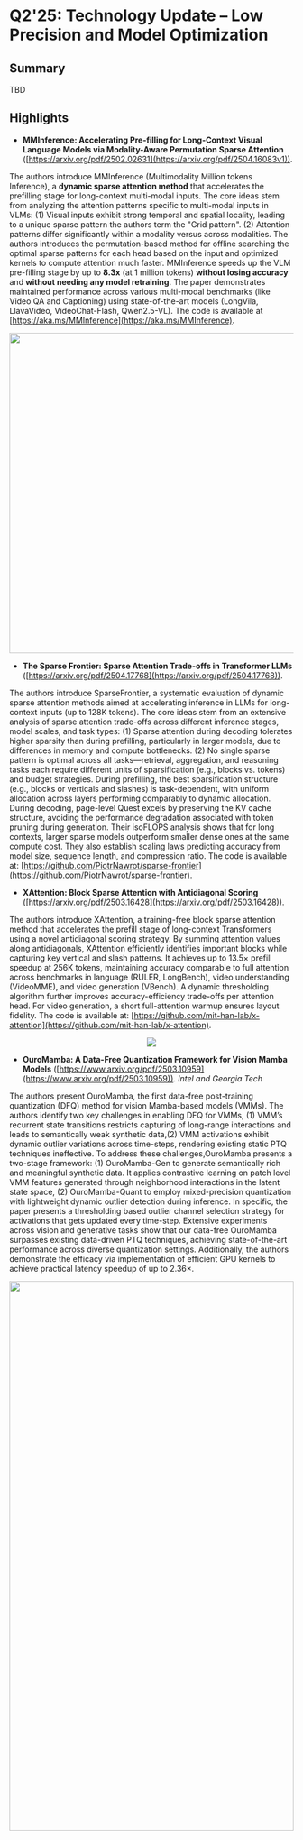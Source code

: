 # Q2'25: Technology Update – Low Precision and Model Optimization
## Summary 
TBD
## Highlights
- **MMInference: Accelerating Pre-filling for Long-Context Visual Language Models via Modality-Aware Permutation Sparse Attention** ([https://arxiv.org/pdf/2502.02631](https://arxiv.org/pdf/2504.16083v1)).

The authors introduce MMInference (Multimodality Million tokens Inference), a **dynamic sparse attention method** that accelerates the prefilling stage for long-context multi-modal inputs. The core ideas stem
from analyzing the attention patterns specific to multi-modal inputs in VLMs: (1) Visual inputs exhibit strong temporal and spatial locality, leading to a unique sparse pattern the authors term the "Grid pattern".
(2) Attention patterns differ significantly within a modality versus across modalities. The authors introduces the permutation-based method for offline searching the optimal sparse patterns for each head based on the input and 
optimized kernels to compute attention much faster. MMInference speeds up the VLM pre-filling stage by up to **8.3x** (at 1 million tokens) **without losing accuracy** and **without needing any model retraining**.
The paper demonstrates maintained performance across various multi-modal benchmarks (like Video QA and Captioning) using state-of-the-art models (LongVila, LlavaVideo, VideoChat-Flash, Qwen2.5-VL).
The code is available at [https://aka.ms/MMInference](https://aka.ms/MMInference).

<p align="center">
  <img width="640" height="568" src="https://github.com/user-attachments/assets/c39d2f43-7198-435a-8679-8a145a78d0a8">
</p>

- **The Sparse Frontier: Sparse Attention Trade-offs in Transformer LLMs** ([https://arxiv.org/pdf/2504.17768](https://arxiv.org/pdf/2504.17768)).

The authors introduce SparseFrontier, a systematic evaluation of dynamic sparse attention methods aimed at accelerating inference in LLMs for long-context inputs (up to 128K tokens). The core ideas stem from an extensive analysis of sparse attention trade-offs across different inference stages, model scales, and task types: (1) Sparse attention during decoding tolerates higher sparsity than during prefilling, particularly in larger models, due to differences in memory and compute bottlenecks.
(2) No single sparse pattern is optimal across all tasks—retrieval, aggregation, and reasoning tasks each require different units of sparsification (e.g., blocks vs. tokens) and budget strategies.
During prefilling, the best sparsification structure (e.g., blocks or verticals and slashes) is task-dependent, with uniform allocation across layers performing comparably to dynamic allocation.
During decoding, page-level Quest excels by preserving the KV cache structure, avoiding the performance degradation associated with token pruning during generation.
Their isoFLOPS analysis shows that for long contexts, larger sparse models outperform smaller dense ones at the same compute cost. They also establish scaling laws predicting accuracy from model size, sequence length, and compression ratio.
The code is available at: [https://github.com/PiotrNawrot/sparse-frontier](https://github.com/PiotrNawrot/sparse-frontier).

- **XAttention: Block Sparse Attention with Antidiagonal Scoring** ([https://arxiv.org/pdf/2503.16428](https://arxiv.org/pdf/2503.16428)).

The authors introduce XAttention, a training-free block sparse attention method that accelerates the prefill stage of long-context Transformers using a novel antidiagonal scoring strategy. By summing attention values along antidiagonals, XAttention efficiently identifies important blocks while capturing key vertical and slash patterns.
It achieves up to 13.5× prefill speedup at 256K tokens, maintaining accuracy comparable to full attention across benchmarks in language (RULER, LongBench), video understanding (VideoMME), and video generation (VBench). A dynamic thresholding algorithm further improves accuracy-efficiency trade-offs per attention head. For video generation, a short full-attention warmup ensures layout fidelity.
The code is available at: [https://github.com/mit-han-lab/x-attention](https://github.com/mit-han-lab/x-attention).

<p align="center">
  <img src="https://github.com/user-attachments/assets/388094c8-e87c-479a-9704-c5a7202d33e2">
</p>

- **OuroMamba: A Data-Free Quantization Framework for Vision Mamba Models** ([https://www.arxiv.org/pdf/2503.10959](https://www.arxiv.org/pdf/2503.10959)).
  *Intel and Georgia Tech*
  
The authors present OuroMamba, the first data-free post-training quantization (DFQ) method for vision Mamba-based models (VMMs). The authors identify two key challenges in enabling DFQ for VMMs, (1) VMM’s recurrent state transitions
restricts capturing of long-range interactions and leads to semantically weak synthetic data,(2) VMM activations exhibit dynamic outlier variations across time-steps, rendering existing static PTQ techniques ineffective.
To address these challenges,OuroMamba presents a two-stage framework: (1) OuroMamba-Gen to generate semantically rich and meaningful synthetic data. It applies contrastive learning on patch level VMM features generated
through neighborhood interactions in the latent state space, (2) OuroMamba-Quant to employ mixed-precision quantization with lightweight dynamic outlier detection during inference. In specific, the paper presents a thresholding
based outlier channel selection strategy for activations that gets updated every time-step. Extensive experiments across vision and generative tasks show that our data-free OuroMamba surpasses existing data-driven
PTQ techniques, achieving state-of-the-art performance across diverse quantization settings. Additionally, the authors demonstrate the efficacy via implementation of efficient GPU kernels to achieve practical latency speedup of up to 2.36×. 

<p align="center"><img width="100%" height="50%" src="./figures/ouromamba_for_Q2_tech_update.png"></p><br/>

- **Log-Linear Attention** ([https://arxiv.org/pdf/2506.04761](https://arxiv.org/pdf/2506.04761)).

The authors present Log-Linear Attention, a general framework that extends linear attention and state-space models by introducing a logarithmically growing memory structure for efficient long-context modeling. The paper identifies two key limitations in prior linear attention architectures: (1) the use of fixed-size hidden states restricts their ability to model multi-scale temporal dependencies, and (2) their performance degrades on long sequences due to the lack of hierarchical context aggregation.
To address these challenges, Log-Linear Attention places a particular structure on the attention mask, enabling the compute cost to be log-linear and the memory cost to be logarithmic in sequence length (O(TlogT) training time, 
O(logT) inference time and memory). Conceptually, it uses a Fenwick tree–based scheme to hierarchically partition the input into power-of-two-sized segments. Each query attends to a logarithmic number of hidden states, summarizing increasingly coarse ranges of past tokens. This design emphasizes recent context with finer granularity, while efficiently compressing distant information.
The framework is instantiated on top of two representative models: Mamba-2 and Gated DeltaNet, resulting in Log-Linear Mamba-2 and Log-Linear Gated DeltaNet. These variants inherit the expressive recurrence structures of their linear counterparts but benefit from logarithmic memory growth and sub-quadratic training algorithms via a custom chunkwise parallel scan implementation in Triton.
Experiments across language modeling, long-context retrieval, and in-context reasoning benchmarks show that Log-Linear Attention consistently improves long-range recall while achieving competitive or better throughput than FlashAttention-2 at longer sequence lengths (>8K). The code is available at [https://github.com/HanGuo97/log-linear-attention](https://github.com/HanGuo97/log-linear-attention).

<p align="center"><img width="50%" src="https://github.com/user-attachments/assets/8cb7362e-b69f-4953-9ac6-544710456257"></p><br/>

- ...

## Papers with notable results 
### Quantization
- **SeedLM: Compressing LLM Weights into Seeds of Pseudo-Random Generators** ([https://arxiv.org/pdf/2410.10714](https://arxiv.org/pdf/2410.10714)).
  *Apple and Meta*

This paper introduces SeedLM, a novel data-free post-training compression method for Large Language Models (LLMs) that uses seeds of pseudo-random generators and some coefficients to recreate model weights. 
SeedLM aims to reduce memory access and leverage idle compute cycles during inference, effectively speeding up memory-bound tasks by trading compute for fewer memory accesses. 
The method generalizes well across diverse tasks, achieving better zero-shot accuracy retention at 4- and 3-bit compression compared to OmniQuant, AWQ and QuIP#. 
Additionally, FPGA-based tests demonstrate close to 4x speedup for memory-bound tasks such as generation for 4bit per value over an FP16 Llama baseline.

<p align="center"><img width="50%" src="https://github.com/user-attachments/assets/4f0516a5-8b22-459c-8dfe-2225552aa3f3"></p>

- **MambaQuant: Quantizing the Mamba Family with Variance Aligned Rotation Methods** ([https://arxiv.org/abs/2501.13484](https://arxiv.org/abs/2501.13484)).
*Houmo AI, Harbin Institute of Technology (Shenzhen), Nanjing University, Southeast University*.

This paper tackles the challenge of post-training quantization for Mamba architectures. Standard quantization techniques adapted from large language models result in substantial accuracy loss when applied to Mamba models, largely due to extreme outliers and inconsistent variances across different channels in weights and activations. To address these issues, the authors propose MambaQuant, introducing two variance alignment techniques: KLT-Enhanced and Smooth-Fused rotations. These methods effectively equalize channel variances, resulting in more uniform data distributions before quantization. Experimental results show that MambaQuant enables Mamba models to be quantized to 8 bits for both weights and activations with less than 1% loss in accuracy, markedly surpassing previous approaches on both vision and language tasks. 

- **APHQ-ViT: Post-Training Quantization with Average Perturbation Hessian Based Reconstruction for Vision Transformers** ([https://arxiv.org/pdf/2504.02508](https://arxiv.org/pdf/2504.02508)).
  *Beihang University*

APHQ-ViT is a PTQ method designed to address the challenges of quantizing Vision Transformers, particularly under ultra-low bit settings. Traditional reconstruction-based PTQ methods, effective for Convolutional Neural Networks, often fail with ViTs due to inaccurate estimation of output importance and significant accuracy degradation when quantizing post-GELU activations.

To overcome these issues, APHQ-ViT introduces an improved Average Perturbation Hessian (APH) loss for better importance estimation. Additionally, it proposes an MLP Reconstruction technique that replaces the GELU activation function with ReLU in the MLP modules and reconstructs them using the APH loss on a small unlabeled calibration set. Experiments demonstrate that APHQ-ViT, utilizing linear quantizers, outperforms existing PTQ methods by substantial margins in 3-bit and 4-bit quantization across various vision tasks.

The source code for APHQ-ViT is available at https://github.com/GoatWu/APHQ-ViT.

- ...
### Pruning / Sparsity
- **SparseVLM: Visual Token Sparsification for Efficient Vision-Language Model Inference** ([https://arxiv.org/pdf/2410.04417](https://arxiv.org/pdf/2410.04417)).

SparseVLM introduces a lightweight, training-free framework for visual token sparsification in vision-language models (VLMs). Unlike text-agnostic approaches, it leverages cross-attention to identify text-relevant visual tokens (“raters”) and adaptively prunes others based on the rank of the attention matrix. Crucially, SparseVLM doesn’t discard all pruned tokens—instead, it recycles the most informative ones (those with high attention relevance scores). These are grouped using a density peak clustering algorithm, and each cluster is compressed into a single representative token. The reconstructed tokens are then reinserted into the model, replacing the larger set of pruned tokens with a compact, information-rich representation. Applied to LLaVA, SparseVLM achieves a 4.5× compression rate with only a 0.9% accuracy drop, reduces CUDA latency by 37%, and saves 67% memory. The code is available at [https://github.com/Gumpest/SparseVLMs](https://github.com/Gumpest/SparseVLMs).

- **Token Sequence Compression for Efficient Multimodal Computing** ([https://arxiv.org/pdf/2504.17892](https://arxiv.org/pdf/2504.17892)).
  
The authors introduce a training-free method for compressing visual token sequences in visual language models (VLMs), significantly reducing computational costs. Instead of relying on attention-based “saliency”—a measure of how much attention a model gives to each token—they use simple clustering to group similar visual tokens and aggregate them. Their “Cluster & Aggregate” approach outperforms prior finetuning-free methods like VisionZip and SparseVLM across 8+ benchmarks, even when retaining as little as 11% of the original tokens. Surprisingly, random and spatial sampling also perform competitively, revealing high redundancy in visual encodings.

<p align="center"><img width="50%" src="https://github.com/user-attachments/assets/b5b99700-ff0c-4f8f-b28a-ca079341feae"></p>

- **TopV: Compatible Token Pruning with Inference Time Optimization for Fast and Low-Memory Multimodal Vision Language Model** ([https://arxiv.org/pdf/2503.18278v2](https://arxiv.org/pdf/2503.18278v2)).

The authors introduce a training-free, optimization-based framework for reducing visual token redundancy in VLMs. Visual tokens often dominate the input sequence—up to 95% in some models. TopV addresses this by pruning unimportant visual tokens once during the prefilling stage, before decoding begins.
Instead of relying on attention scores, TopV estimates the importance of each visual token by solving an optimal transport problem. In this setup:

• Source tokens are the input visual tokens entering a specific transformer layer.

• Target tokens are the output visual tokens after that layer has processed the input—specifically, the output after the Post-LN sublayer.

<p align="center"><img src="https://github.com/user-attachments/assets/52352aef-be92-4060-996f-79d21c86ccbb"></p>

TopV calculates how much each input token contributes to the output using the Sinkhorn algorithm, guided by a cost function that considers:

• How similar the tokens are in content (feature similarity),

• How close they are in the image (spatial proximity),

• How central they are in the image (centrality).

To prevent visual collapse—especially in detail-sensitive tasks like OCR and captioning—TopV includes a lightweight recovery step. From the discarded tokens, TopV uniformly samples a subset at regular intervals (e.g., every 4th or 6th token) and reinserts them into the token sequence alongside the top-k tokens, ensuring spatial diversity and semantic coverage without significant overhead. 
TopV performs pruning once after the prompt and image are processed. The pruned visual token set remains fixed throughout decoding, enabling efficient and consistent inference.

- ...
### Other 
- **MoDM: Efficient Serving for Image Generation via Mixture-of-Diffusion Models** ([https://arxiv.org/pdf/2503.11972](https://arxiv.org/pdf/2503.11972)).
  *Intel and University of Michigan*
 
Diffusion-based text-to-image generation models trade latency for quality: small models are fast but generate lower quality images, while large models produce better images
but are slow. This paper presents MoDM, a novel caching-based serving system for diffusion models that dynamically balances latency and quality through a mixture of diffusion models.
Unlike prior approaches that rely on model-specific internal features, MoDM caches final images, allowing seamless retrieval and reuse across multiple diffusion model families.
This design enables adaptive serving by dynamically balancing latency and image quality: using smaller models for cache-hit requests to reduce latency while reserving larger
models for cache-miss requests to maintain quality. Small model image quality is preserved using retrieved cached images. MoDM has a global monitor that optimally allocates
GPU resources and balances inference workload, ensuring high throughput while meeting Service-Level Objectives (SLOs) under varying request rates. Extensive evaluations show
that MoDM significantly reduces an average serving time by 2.5× while retaining image quality, making it a practical solution for scalable and resource-efficient model deployment.
- ...
### Software
- TBD
- ...
